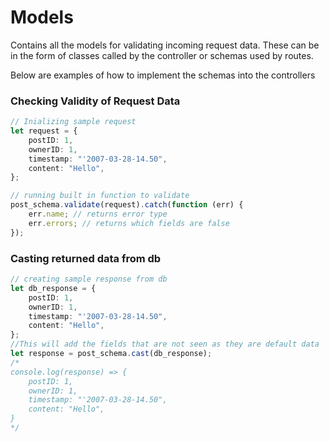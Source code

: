 # Models

Contains all the models for validating incoming request data. These can be in the form of classes called by the controller or schemas used by routes.

Below are examples of how to implement the schemas into the controllers

### Checking Validity of Request Data

```typescript
// Inializing sample request
let request = {
    postID: 1,
    ownerID: 1,
    timestamp: "'2007-03-28-14.50",
    content: "Hello",
};

// running built in function to validate
post_schema.validate(request).catch(function (err) {
    err.name; // returns error type
    err.errors; // returns which fields are false
});
```

### Casting returned data from db

```typescript
// creating sample response from db
let db_response = {
    postID: 1,
    ownerID: 1,
    timestamp: "'2007-03-28-14.50",
    content: "Hello",
};
//This will add the fields that are not seen as they are default data
let response = post_schema.cast(db_response);
/*
console.log(response) => {
    postID: 1,
    ownerID: 1,
    timestamp: "'2007-03-28-14.50",
    content: "Hello",
}
*/
```
